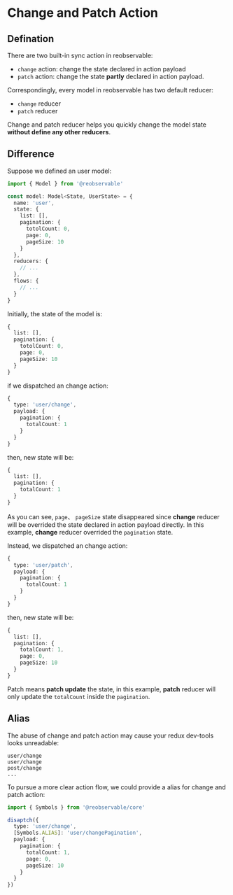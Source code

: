 # Change and Patch Action

## Defination

There are two built-in sync action in reobservable:

- `change` action: change the state declared in action payload
- `patch` action: change the state **partly** declared in action payload.

Correspondingly, every model in reobservable has two default reducer: 

- `change` reducer
- `patch` reducer

Change and patch reducer helps you quickly change the model state **without define any other reducers**.

## Difference

Suppose we defined an user model:

```ts
import { Model } from '@reobservable'

const model: Model<State, UserState> = {
  name: 'user',
  state: {
    list: [],
    pagination: {
      totolCount: 0,
      page: 0,
      pageSize: 10
    }
  },
  reducers: {
    // ...
  },
  flows: {
    // ...
  }
}
```

Initially, the state of the model is:

```ts
{
  list: [],
  pagination: {
    totolCount: 0,
    page: 0,
    pageSize: 10
  }
}
```

if we dispatched an change action:

```ts
{
  type: 'user/change',
  payload: {
    pagination: { 
      totalCount: 1
    }
  }
}
```

then, new state will be:

```ts
{
  list: [],
  pagination: { 
    totalCount: 1
  }
}
```

As you can see, `page`、 `pageSize` state disappeared since **change** reducer will be overrided the state declared in action payload directly. In this example, **change** reducer overrided the `pagination` state.

Instead, we dispatched an change action:

```ts
{
  type: 'user/patch',
  payload: {
    pagination: { 
      totalCount: 1
    }
  }
}
```

then, new state will be:

```ts
{
  list: [],
  pagination: { 
    totalCount: 1,
    page: 0,
    pageSize: 10
  }
}
``` 

Patch means **patch update** the state, in this example, **patch** reducer will only update the `totalCount` inside the `pagination`.

## Alias

The abuse of change and patch action may cause your redux dev-tools looks unreadable:

```
user/change
user/change
post/change
...
```

To pursue a more clear action flow, we could provide a alias for change and patch action:

```ts
import { Symbols } from '@reobservable/core'

disaptch({
  type: 'user/change',
  [Symbols.ALIAS]: 'user/changePagination',
  payload: {
    pagination: {
      totalCount: 1,
      page: 0,
      pageSize: 10
    }
  }
})
```
